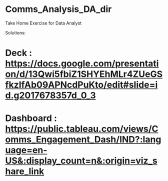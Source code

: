 # Comms_Analysis_DA_dir
Take Home Exercise for Data Analyst

Solutions:
# Deck : https://docs.google.com/presentation/d/13Qwi5fbiZ1SHYEhMLr4ZUeGSfkzIfAb09APNcdPuKto/edit#slide=id.g2017678357d_0_3
# Dashboard : https://public.tableau.com/views/Comms_Engagement_Dash/IND?:language=en-US&:display_count=n&:origin=viz_share_link
